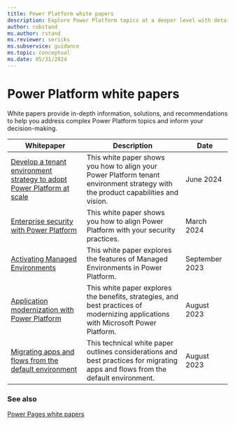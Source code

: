 ```yaml
---
title: Power Platform white papers
description: Explore Power Platform topics at a deeper level with detailed white papers.
author: robstand
ms.author: rstand
ms.reviewer: sericks
ms.subservice: guidance
ms.topic: conceptual
ms.date: 05/31/2024
---
```

# Power Platform white papers

White papers provide in-depth information, solutions, and recommendations to help you address complex Power Platform topics and inform your decision-making.

| Whitepaper | Description | Date |
| --- | --- | --- |
| [Develop a tenant environment strategy to adopt Power Platform at scale](environment-strategy.md) | This white paper shows you how to align your Power Platform tenant environment strategy with the product capabilities and vision. | June 2024 |
| [Enterprise security with Power Platform](enterprise-security.md) |This white paper shows you how to align Power Platform with your security practices. | March 2024 |
| [Activating Managed Environments](managed-environment-activation.md) |This white paper explores the features of Managed Environments in Power Platform. | September 2023 |
| [Application modernization with Power Platform](application-modernization.md) |This white paper explores the benefits, strategies, and best practices of modernizing applications with Microsoft Power Platform. | August 2023 |
| [Migrating apps and flows from the default environment](migrating-from-default-environment.md) |This technical white paper outlines considerations and best practices for migrating apps and flows from the default environment. | August 2023 |

### See also

[Power Pages white papers](/power-pages/guidance/white-papers)
